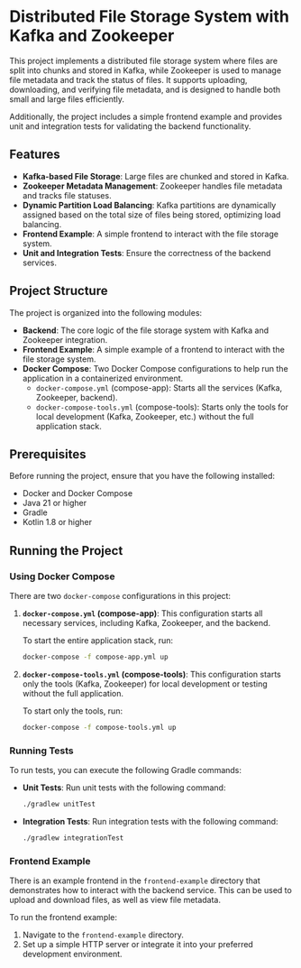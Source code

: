 # Distributed File Storage System with Kafka and Zookeeper

This project implements a distributed file storage system where files are split into chunks and stored in Kafka, while Zookeeper is used to manage file metadata and track the status of files. It supports uploading, downloading, and verifying file metadata, and is designed to handle both small and large files efficiently.

Additionally, the project includes a simple frontend example and provides unit and integration tests for validating the backend functionality.

## Features

- **Kafka-based File Storage**: Large files are chunked and stored in Kafka.
- **Zookeeper Metadata Management**: Zookeeper handles file metadata and tracks file statuses.
- **Dynamic Partition Load Balancing**: Kafka partitions are dynamically assigned based on the total size of files being stored, optimizing load balancing.
- **Frontend Example**: A simple frontend to interact with the file storage system.
- **Unit and Integration Tests**: Ensure the correctness of the backend services.

## Project Structure

The project is organized into the following modules:

- **Backend**: The core logic of the file storage system with Kafka and Zookeeper integration.
- **Frontend Example**: A simple example of a frontend to interact with the file storage system.
- **Docker Compose**: Two Docker Compose configurations to help run the application in a containerized environment.
    - `docker-compose.yml` (compose-app): Starts all the services (Kafka, Zookeeper, backend).
    - `docker-compose-tools.yml` (compose-tools): Starts only the tools for local development (Kafka, Zookeeper, etc.) without the full application stack.

## Prerequisites

Before running the project, ensure that you have the following installed:

- Docker and Docker Compose
- Java 21 or higher
- Gradle
- Kotlin 1.8 or higher

## Running the Project

### Using Docker Compose

There are two `docker-compose` configurations in this project:

1. **`docker-compose.yml` (compose-app)**: This configuration starts all necessary services, including Kafka, Zookeeper, and the backend.

   To start the entire application stack, run:
   ```bash
   docker-compose -f compose-app.yml up
   ```

2. **`docker-compose-tools.yml` (compose-tools)**: This configuration starts only the tools (Kafka, Zookeeper) for local development or testing without the full application.

   To start only the tools, run:
   ```bash
   docker-compose -f compose-tools.yml up
   ```

### Running Tests

To run tests, you can execute the following Gradle commands:

- **Unit Tests**: Run unit tests with the following command:
  ```bash
  ./gradlew unitTest
  ```

- **Integration Tests**: Run integration tests with the following command:
  ```bash
  ./gradlew integrationTest
  ```

### Frontend Example

There is an example frontend in the `frontend-example` directory that demonstrates how to interact with the backend service. This can be used to upload and download files, as well as view file metadata.

To run the frontend example:

1. Navigate to the `frontend-example` directory.
2. Set up a simple HTTP server or integrate it into your preferred development environment.